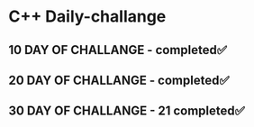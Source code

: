 # C++ Daily-challange

## 10 DAY OF CHALLANGE  - completed✅

## 20 DAY OF CHALLANGE  - completed✅

## 30 DAY OF CHALLANGE - 21 completed✅

